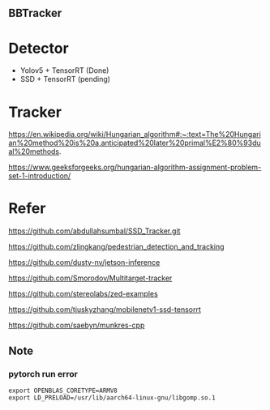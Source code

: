 ## BBTracker

# Detector 

- Yolov5 + TensorRT (Done)
- SSD + TensorRT (pending)

# Tracker

https://en.wikipedia.org/wiki/Hungarian_algorithm#:~:text=The%20Hungarian%20method%20is%20a,anticipated%20later%20primal%E2%80%93dual%20methods.

https://www.geeksforgeeks.org/hungarian-algorithm-assignment-problem-set-1-introduction/

# Refer

https://github.com/abdullahsumbal/SSD_Tracker.git

https://github.com/zlingkang/pedestrian_detection_and_tracking

https://github.com/dusty-nv/jetson-inference

https://github.com/Smorodov/Multitarget-tracker

https://github.com/stereolabs/zed-examples

https://github.com/tjuskyzhang/mobilenetv1-ssd-tensorrt

https://github.com/saebyn/munkres-cpp


## Note

### pytorch run error 

```
export OPENBLAS_CORETYPE=ARMV8
export LD_PRELOAD=/usr/lib/aarch64-linux-gnu/libgomp.so.1
```

